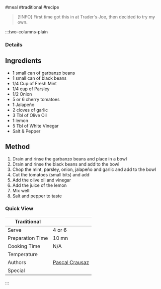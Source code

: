 #meal #traditional #recipe

> [!INFO]
> First time got this in at Trader's Joe, then decided to try my own.

:::two-columns-plain

### Details
## Ingredients

- 1 small can of garbanzo beans
- 1 small can of black beans
- 1/4 Cup of Fresh Mint
- 1/4 cup of Parsley
- 1/2 Onion
- 5 or 6 cherry tomatoes
- 1 Jalapeño
- 2 cloves of garlic
- 3 Tbl of Olive Oil
- 1 lemon
- 5 Tbl of White Vinegar
- Salt & Pepper


## Method

1. Drain and rinse the garbanzo beans and place in a bowl
2. Drain and rinse the black beans and add to the bowl
3. Chop the mint, parsley, onion, jalapeño and garlic and add to the bowl
4. Cut the tomatoes (small bits) and add
5. Add the olive oil and vinegar
6. Add the juice of the lemon
7. Mix well
8. Salt and pepper to taste



### Quick View
| Traditional      |                                                |
| ---------------- | ---------------------------------------------- |
| Serve            | 4 or 6                                         |
| Preparation Time | 10 mn                                          |
| Cooking Time     | N/A                                            |
| Temperature      |                                                |
| Authors          | [Pascal Crausaz](mailto:pascal@askpascal.com)  |
| Special          |                                                |

:::

